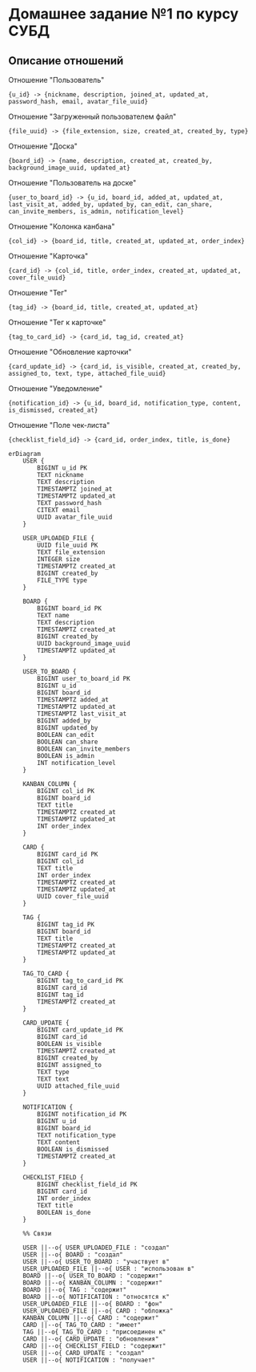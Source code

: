 # Домашнее задание №1 по курсу СУБД

## Описание отношений

Отношение "Пользователь"

`{u_id} -> {nickname, description, joined_at, updated_at, password_hash, email, avatar_file_uuid}`

Отношение "Загруженный пользователем файл"

`{file_uuid} -> {file_extension, size, created_at, created_by, type}`

Отношение "Доска"

`{board_id} -> {name, description, created_at, created_by, background_image_uuid, updated_at}`

Отношение "Пользователь на доске"

`{user_to_board_id} -> {u_id, board_id, added_at, updated_at, last_visit_at, added_by, updated_by, can_edit, can_share, can_invite_members, is_admin, notification_level}`

Отношение "Колонка канбана"

`{col_id} -> {board_id, title, created_at, updated_at, order_index}`

Отношение "Карточка"

`{card_id} -> {col_id, title, order_index, created_at, updated_at, cover_file_uuid}`

Отношение "Тег"

`{tag_id} -> {board_id, title, created_at, updated_at}`

Отношение "Тег к карточке"

`{tag_to_card_id} -> {card_id, tag_id, created_at}`

Отношение "Обновление карточки"

`{card_update_id} -> {card_id, is_visible, created_at, created_by, assigned_to, text, type, attached_file_uuid}`

Отношение "Уведомление"

`{notification_id} -> {u_id, board_id, notification_type, content, is_dismissed, created_at}`

Отношение "Поле чек-листа"

`{checklist_field_id} -> {card_id, order_index, title, is_done}`

```mermaidjs
erDiagram
    USER {
        BIGINT u_id PK
        TEXT nickname
        TEXT description
        TIMESTAMPTZ joined_at
        TIMESTAMPTZ updated_at
        TEXT password_hash
        CITEXT email
        UUID avatar_file_uuid
    }

    USER_UPLOADED_FILE {
        UUID file_uuid PK
        TEXT file_extension
        INTEGER size
        TIMESTAMPTZ created_at
        BIGINT created_by
        FILE_TYPE type
    }

    BOARD {
        BIGINT board_id PK
        TEXT name
        TEXT description
        TIMESTAMPTZ created_at
        BIGINT created_by
        UUID background_image_uuid
        TIMESTAMPTZ updated_at
    }

    USER_TO_BOARD {
        BIGINT user_to_board_id PK
        BIGINT u_id
        BIGINT board_id
        TIMESTAMPTZ added_at
        TIMESTAMPTZ updated_at
        TIMESTAMPTZ last_visit_at
        BIGINT added_by
        BIGINT updated_by
        BOOLEAN can_edit
        BOOLEAN can_share
        BOOLEAN can_invite_members
        BOOLEAN is_admin
        INT notification_level
    }

    KANBAN_COLUMN {
        BIGINT col_id PK
        BIGINT board_id
        TEXT title
        TIMESTAMPTZ created_at
        TIMESTAMPTZ updated_at
        INT order_index
    }

    CARD {
        BIGINT card_id PK
        BIGINT col_id
        TEXT title
        INT order_index
        TIMESTAMPTZ created_at
        TIMESTAMPTZ updated_at
        UUID cover_file_uuid
    }

    TAG {
        BIGINT tag_id PK
        BIGINT board_id
        TEXT title
        TIMESTAMPTZ created_at
        TIMESTAMPTZ updated_at
    }

    TAG_TO_CARD {
        BIGINT tag_to_card_id PK
        BIGINT card_id
        BIGINT tag_id
        TIMESTAMPTZ created_at
    }

    CARD_UPDATE {
        BIGINT card_update_id PK
        BIGINT card_id
        BOOLEAN is_visible
        TIMESTAMPTZ created_at
        BIGINT created_by
        BIGINT assigned_to
        TEXT type
        TEXT text
        UUID attached_file_uuid
    }

    NOTIFICATION {
        BIGINT notification_id PK
        BIGINT u_id
        BIGINT board_id
        TEXT notification_type
        TEXT content
        BOOLEAN is_dismissed
        TIMESTAMPTZ created_at
    }

    CHECKLIST_FIELD {
        BIGINT checklist_field_id PK
        BIGINT card_id
        INT order_index
        TEXT title
        BOOLEAN is_done
    }

    %% Связи

    USER ||--o{ USER_UPLOADED_FILE : "создал"
    USER ||--o{ BOARD : "создал"
    USER ||--o{ USER_TO_BOARD : "участвует в"
    USER_UPLOADED_FILE ||--o{ USER : "использован в"
    BOARD ||--o{ USER_TO_BOARD : "содержит"
    BOARD ||--o{ KANBAN_COLUMN : "содержит"
    BOARD ||--o{ TAG : "содержит"
    BOARD ||--o{ NOTIFICATION : "относятся к"
    USER_UPLOADED_FILE ||--o{ BOARD : "фон"
    USER_UPLOADED_FILE ||--o{ CARD : "обложка"
    KANBAN_COLUMN ||--o{ CARD : "содержит"
    CARD ||--o{ TAG_TO_CARD : "имеет"
    TAG ||--o{ TAG_TO_CARD : "присоединен к"
    CARD ||--o{ CARD_UPDATE : "обновления"
    CARD ||--o{ CHECKLIST_FIELD : "содержит"
    USER ||--o{ CARD_UPDATE : "создал"
    USER ||--o{ NOTIFICATION : "получает"
```
